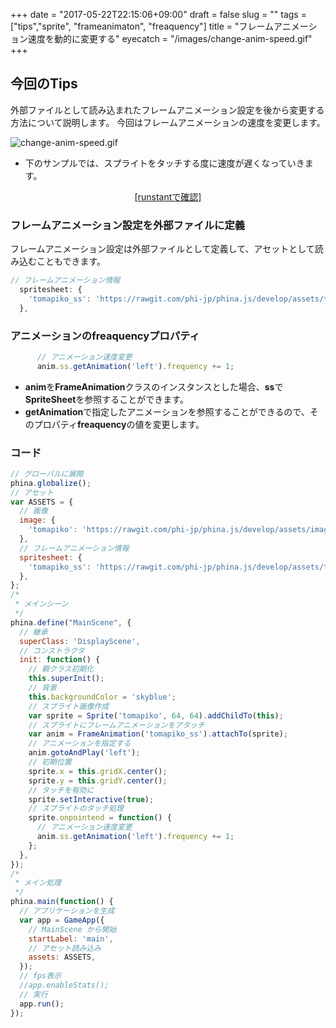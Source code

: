 +++
date = "2017-05-22T22:15:06+09:00"
draft = false
slug = ""
tags = ["tips","sprite", "frameanimaton", "freaquency"]
title = "フレームアニメーション速度を動的に変更する"
eyecatch = "/images/change-anim-speed.gif"
+++ 

## 今回のTips
外部ファイルとして読み込まれたフレームアニメーション設定を後から変更する方法について説明します。
今回はフレームアニメーションの速度を変更します。

![change-anim-speed.gif](/images/change-anim-speed.gif)

* 下のサンプルでは、スプライトをタッチする度に速度が遅くなっていきます。

<center><a href="http://runstant.com/alkn203/projects/d13981a6" target="_blank">[runstantで確認]</a></center>

### フレームアニメーション設定を外部ファイルに定義
フレームアニメーション設定は外部ファイルとして定義して、アセットとして読み込むこともできます。

```js
// フレームアニメーション情報
  spritesheet: {
    'tomapiko_ss': 'https://rawgit.com/phi-jp/phina.js/develop/assets/tmss/tomapiko.tmss',
  },
```


### アニメーションのfreaquencyプロパティ

```js
      // アニメーション速度変更
      anim.ss.getAnimation('left').frequency += 1;
```

* **anim**を**FrameAnimation**クラスのインスタンスとした場合、**ss**で**SpriteSheet**を参照することができます。
* **getAnimation**で指定したアニメーションを参照することができるので、そのプロパティ**freaquency**の値を変更します。

### コード

```js
// グローバルに展開
phina.globalize();
// アセット
var ASSETS = {
  // 画像
  image: {
    'tomapiko': 'https://rawgit.com/phi-jp/phina.js/develop/assets/images/tomapiko_ss.png',
  },
  // フレームアニメーション情報
  spritesheet: {
    'tomapiko_ss': 'https://rawgit.com/phi-jp/phina.js/develop/assets/tmss/tomapiko.tmss',
  },
};
/*
 * メインシーン
 */
phina.define("MainScene", {
  // 継承
  superClass: 'DisplayScene',
  // コンストラクタ
  init: function() {
    // 親クラス初期化
    this.superInit();
    // 背景
    this.backgroundColor = 'skyblue';
    // スプライト画像作成
    var sprite = Sprite('tomapiko', 64, 64).addChildTo(this);
    // スプライトにフレームアニメーションをアタッチ
    var anim = FrameAnimation('tomapiko_ss').attachTo(sprite);
    // アニメーションを指定する
    anim.gotoAndPlay('left');
    // 初期位置
    sprite.x = this.gridX.center();
    sprite.y = this.gridY.center();
    // タッチを有効に
    sprite.setInteractive(true);
    // スプライトのタッチ処理
    sprite.onpointend = function() {
      // アニメーション速度変更
      anim.ss.getAnimation('left').frequency += 1;
    };
  },
});
/*
 * メイン処理
 */
phina.main(function() {
  // アプリケーションを生成
  var app = GameApp({
    // MainScene から開始
    startLabel: 'main',
    // アセット読み込み
    assets: ASSETS,
  });
  // fps表示
  //app.enableStats();
  // 実行
  app.run();
});
```

